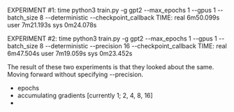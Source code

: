 EXPERIMENT #1: time python3 train.py -g gpt2 --max_epochs 1 --gpus 1 --batch_size 8 --deterministic --checkpoint_callback
    TIME: real    6m50.099s
          user    7m21.193s
          sys     0m24.078s


EXPERIMENT #2: time python3 train.py -g gpt2 --max_epochs 1 --gpus 1 --batch_size 8 --deterministic --precision 16 --checkpoint_callback
    TIME: real    6m47.504s
	  user    7m19.059s
	  sys     0m23.452s

The result of these two experiments is that they looked about the same. Moving forward without specifying --precision.

- epochs
- accumulating gradients [currently 1; 2, 4, 8, 16]
- 
